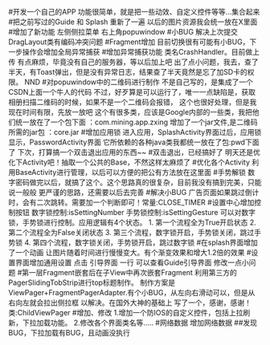 #开发一个自己的APP
    功能很简单，就是把一些动效、自定义控件等等...集合起来
#把之前写过的Guide 和 Splash 重新了一遍
    以后的图片资源我会统一放在X里面
#增加了新功能
    左侧侧拉菜单
    右上角popuwindow
#小BUG
    解决上次提交DragLayout类有编码冲突问题
#Fragment增加
    目前切换很有可能有小BUG，下一步操作会增加全局异常捕获
#增加异常捕获功能
    类名CrashHandler。目前做上传 有点麻烦，毕竟没有自己的服务器，等以后加上吧
    出了点小问题，我去，查了半天，有Toast弹出，但是没有异常日志，结果查了半天竟然是忘了加SD卡的权限。
    NND
#对popuwindow中的二维码进行制作
    不是自己写的，是集成了一个CSDN上面一个牛人的代码
    不过，好歹算是可以运行了，唯一一点缺陷是，获取相册扫描二维码的时候，如果不是一个二维码会报错，
    这个也很好处理，但是我现在时间有限，先放一放吧
    这个有很多类，应该是Google内部的一些类，我把他们统一放在了一个包下面
            ：com.mining.app.zxing
    增加了一个jar文件,是二维码所需的jar包
            ：core.jar
#增加应用锁
    进入应用，SplashActivity界面过后，应用锁显示，PasswordActivity界面
    它所依赖的各种java类我都统一放在了包:pwd下面了
    下次，打算搞一个双击退出应用的东西~~
#双击退出，已经搞好了
    明天还是优化下Activity吧！抽取一个公共的Base，不然这样太麻烦了
#优化各个Activity
    利用BaseActivity进行管理，以后可以方便的把公有方法放在这里面
#手势解锁
    数字密码做完以后，就搞了这个。这个思路真的很复杂，目前我没有搞到完美，只能说一般般
    更严谨的思路，还需要以后去完善
#解决小BUG
    广告页面如果跳过倒计时，会有二次跳转。需要加一个判断即可！常量:CLOSE_TIMER
#设置中心增加控制按钮
    数字锁控制:isSettingNumber
    手势锁控制:isSettingGesture
    可以对数字锁，手势锁进行控制。应用逻辑有4个状态。
        1. 第一个流程全为True开启状态
        2. 第二个流程全为False关闭状态
        3. 第三个流程，数字锁开启，手势锁关闭，跳过手势锁
        4. 第四个流程，数字锁关闭，手势锁开启，跳过数字锁
#在splash界面增加了一个动画
    让图片随着时间进行慢慢变大。有个渐变效果和增大1.2倍的效果
#设置界面增加通用设置
    点击 引导界面 一行 可以查看Guide引导界面
    修改一点小问题
#第一层Fragment嵌套后在子View中再次嵌套Fragment
    利用第三方的PagerSlidingTobStrip进行top标题制作。
    制作方案是ViewPager+FragmentPagerAdapter.有个小BUG，从左向右滑动可以，但是从右向左就会拉出侧拉框
        以解决。在国外大神的基础上 写了一个，感谢，感谢！
        类:ChildViewPager
#增加、修改
    1.增加一个防IOS的自定义控件，包括上拉刷新，下拉加载功能。
    2.修改各个界面类名等.....
#网络数据
    增加网络数据
##发现BUG，下拉加载有BUG，且动画没执行